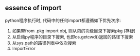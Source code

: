 ## essence of import
python程序执行时, 代码中的任何import都遵循如下优先次序:

1. 如果带from .pkg import obj, 则从包的次级目录下搜索pkg (存疑)
2. 从启动py程序的目录下搜索, 也即os.getcwd()返回的路径下搜索
3. 从sys.path的路径列表中依次搜索
4. ImportError

